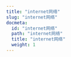 ```yaml
---
title: "internet网络"
slug: "internet网络"
docmeta:
  id: "internet网络"
  path: "internet网络"
  title: "internet网络"
  weight: 1
---
```

		